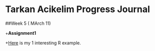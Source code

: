 ﻿

# Tarkan Acikelim Progress Journal








##Week 5 ( MArch 11)

+**Assignment1**

+[Here](/pj-tarkanacikelim/files/journal_example.html) is my 1 interesting R example.


